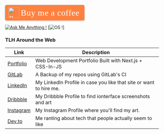 <style>.bmc-button img{height: 34px !important;width: 35px !important;margin-bottom: 1px !important;box-shadow: none !important;border: none !important;vertical-align: middle !important;}.bmc-button{padding: 7px 15px 7px 10px !important;line-height: 35px !important;height:51px !important;text-decoration: none !important;display:inline-flex !important;color:#ffffff !important;background-color:#FF813F !important;border-radius: 5px !important;border: 1px solid transparent !important;padding: 7px 15px 7px 10px !important;font-size: 22px !important;letter-spacing: 0.6px !important;box-shadow: 0px 1px 2px rgba(190, 190, 190, 0.5) !important;-webkit-box-shadow: 0px 1px 2px 2px rgba(190, 190, 190, 0.5) !important;margin: 0 auto !important;font-family:'Cookie', cursive !important;-webkit-box-sizing: border-box !important;box-sizing: border-box !important;}.bmc-button:hover, .bmc-button:active, .bmc-button:focus {-webkit-box-shadow: 0px 1px 2px 2px rgba(190, 190, 190, 0.5) !important;text-decoration: none !important;box-shadow: 0px 1px 2px 2px rgba(190, 190, 190, 0.5) !important;opacity: 0.85 !important;color:#ffffff !important;}</style><link href="https://fonts.googleapis.com/css?family=Cookie" rel="stylesheet"><a class="bmc-button" target="_blank" href="https://www.buymeacoffee.com/thomashighbaugh"><img src="https://cdn.buymeacoffee.com/buttons/bmc-new-btn-logo.svg" alt="Buy me a coffee"><span style="margin-left:5px;font-size:28px !important;">Buy me a coffee</span></a>

[![Ask Me Anything !](https://img.shields.io/badge/Ask%20me-anything-1abc9c.svg)](https://GitHub.com/Naereen/ama)
[![OS !](https://img.shields.io/badge/OS-Linux-00caff)]

### TLH Around the Web
| Link | Description |
|------|-------------|
| [Portfolio](https://thomasleonhighbaugh.me) | Web Development Portfolio Built with Next.js + CSS-In-JS |
| [GitLab](https://gitlab.com/Thomashighbaugh) | A Backup of my repos using GitLab's CI|
| [LinkedIn](https://linkedin.com/in/thomas-leon-highbaugh) | My LinkedIn Profile in case you like that site or want to hire me. |
| [Dribbble](https://dribbble.com/thighbaugh) | My Dribbble Profile to find ionterface screenshots and art |
| [Instagram](https://instagram.com/thomashighbaugh) | My Instagram Profile where you'll find my art. |
| [Dev.to](https://dev.to/thomashighbaugh) | Me ranting about tech that people actually seem to like |
<!--
**Thomashighbaugh/Thomashighbaugh** is a ✨ _special_ ✨ repository because its `README.md` (this file) appears on your GitHub profile.

Here are some ideas to get you started:

- 🔭 I’m currently working on ...
- 🌱 I’m currently learning ...
- 👯 I’m looking to collaborate on ...
- 🤔 I’m looking for help with ...
- 💬 Ask me about ...
- 📫 How to reach me: ...
- 😄 Pronouns: ...
- ⚡ Fun fact: ...
-->
